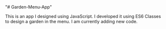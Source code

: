 "# Garden-Menu-App" 
<p> This is an app I designed using JavaScript. I developed it using ES6 Classes to design a garden in the menu. I am currently adding new code.  </p>
